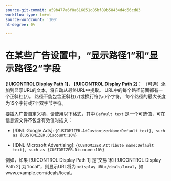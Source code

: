 ```yaml
---
source-git-commit: a59b477a6f8a616851d85bf89b58434d4d56cd83
workflow-type: tm+mt
source-wordcount: '100'
ht-degree: 0%

---
```

# 在某些广告设置中，“显示路径1”和“显示路径2”字段

**[!UICONTROL Display Path 1]**， **[!UICONTROL Display Path 2]：** （可选）添加到显示URL的文本，将自动从最终URL中提取。 URL中的每个路径前面都有一个正斜杠(`/`)。 路径不能包含正斜杠(`/`)或换行符(`\n`)个字符。 每个路径的最大长度为15个字符或7个双字节字符。

要插入广告自定义项，请使用以下格式，其中 `Default text` 是一个可选值，可在信息源文件不包含有效值时插入：

* [!DNL Google Ads]: `{CUSTOMIZER.AdCustomizerName:Default text}, such as {CUSTOMIZER.Discount:10%}`

* [!DNL Microsoft Advertising]: `{CUSTOMIZER.Attribute name:Default text}, such as {CUSTOMIZER.Discount:10%}`

例如，如果 [!UICONTROL Display Path 1] 是“交易”和 [!UICONTROL Display Path 2] 为“local”，则显示URL将为 `<display URL>/deals/local`，如www.example.com/deals/local。
